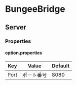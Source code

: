 # BungeeBridge

## Server

### Properties

#### option.properties

| Key | Value | Default |
|-----|-------|---------|
| Port | ポート番号 | 8080 |
